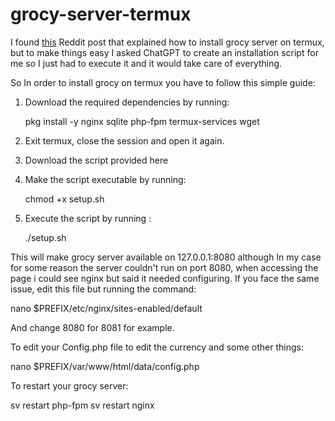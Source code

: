# grocy-server-termux

I found [this](https://www.reddit.com/r/grocy/comments/x5vcv0/installation_guide_to_run_grocy_on_android_using/) Reddit post that explained how to install grocy server on termux, but to make things easy I asked ChatGPT to create an installation script for me so I just had to execute it and it would take care of everything.

So In order to install grocy on termux you have to follow this simple guide:

1. Download the required dependencies by running:

    pkg install -y nginx sqlite php-fpm termux-services wget

2. Exit termux, close the session and open it again.

3. Download the script provided here

4. Make the script executable by running: 
    
    chmod +x setup.sh

5. Execute the script by running : 

    ./setup.sh

This will make grocy server available on 127.0.0.1:8080 although In my case for some reason the server couldn't run on port 8080, when accessing the page i could see nginx but said it needed configuring. If you face the same issue, edit this file but running the command:

  nano $PREFIX/etc/nginx/sites-enabled/default

And change 8080 for 8081 for example.

To edit your Config.php file to edit the currency and some other things:

  nano $PREFIX/var/www/html/data/config.php

To restart your grocy server:

  sv restart php-fpm
  sv restart nginx



